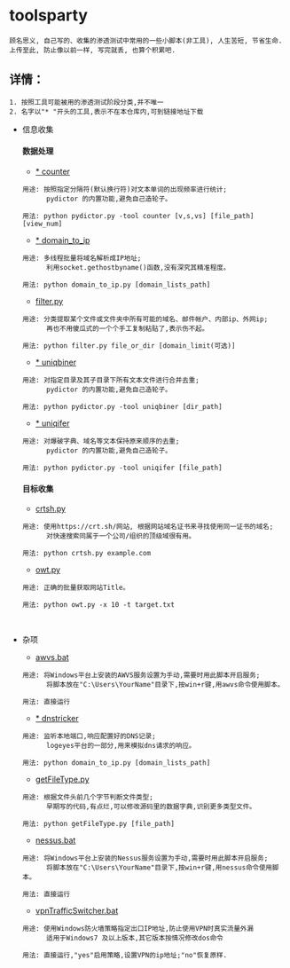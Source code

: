 # toolsparty

```
顾名思义, 自己写的、收集的渗透测试中常用的一些小脚本(非工具), 人生苦短, 节省生命.
上传至此, 防止像以前一样, 写完就丢, 也算个积累吧. 
```


## 详情：

```
1. 按照工具可能被用的渗透测试阶段分类,并不唯一
2. 名字以"* "开头的工具,表示不在本仓库内,可到链接地址下载
```

* 信息收集

    #### 数据处理

    - [* counter](https://github.com/LandGrey/pydictor)

    ```
    用途: 按照指定分隔符(默认换行符)对文本单词的出现频率进行统计;
          pydictor 的内置功能,避免自己造轮子。

    用法: python pydictor.py -tool counter [v,s,vs] [file_path] [view_num]
    ```

    - [* domain_to_ip](https://github.com/LandGrey/taoman/blob/master/other/domain_to_ip.py)

    ```
    用途: 多线程批量将域名解析成IP地址;
          利用socket.gethostbyname()函数,没有深究其精准程度。

    用法: python domain_to_ip.py [domain_lists_path]
    ```
    - [filter.py](information-gathering/filter.py)

    ```
    用途: 分类提取某个文件或文件夹中所有可能的域名、邮件帐户、内部ip、外网ip;
          再也不用傻瓜式的一个个手工复制粘贴了,表示伤不起。

    用法: python filter.py file_or_dir [domain_limit(可选)]
    ```
    - [* uniqbiner](https://github.com/LandGrey/pydictor)

    ```
    用途: 对指定目录及其子目录下所有文本文件进行合并去重;
          pydictor 的内置功能,避免自己造轮子。

    用法: python pydictor.py -tool uniqbiner [dir_path]
    ```
    - [* uniqifer](https://github.com/LandGrey/pydictor)

    ```
    用途: 对爆破字典、域名等文本保持原来顺序的去重;
          pydictor 的内置功能,避免自己造轮子。

    用法: python pydictor.py -tool uniqifer [file_path]
    ```

    #### 目标收集

    - [crtsh.py](information-gathering/crtsh.py)

    ```
    用途: 使用https://crt.sh/网站, 根据网站域名证书来寻找使用同一证书的域名;
          对快速搜索同属于一个公司/组织的顶级域很有用。

    用法: python crtsh.py example.com
    ```
    - [owt.py](information-gathering/owt.py)

    ```
    用途: 正确的批量获取网站Title。

    用法: python owt.py -x 10 -t target.txt
    ```

    ​

* 杂项

    - [awvs.bat](miscellaneous/awvs.bat)

    ```
    用途: 将Windows平台上安装的AWVS服务设置为手动,需要时用此脚本开启服务;
          将脚本放在"C:\Users\YourName"目录下,按win+r键,用awvs命令使用脚本。

    用法: 直接运行
    ```
    - [* dnstricker](https://github.com/LandGrey/dnstricker/blob/master/dnstricker.py)

    ```
    用途: 监听本地端口,响应配置好的DNS记录;
          logeyes平台的一部分,用来模拟dns请求的响应。

    用法: python domain_to_ip.py [domain_lists_path]
    ```
    - [getFileType.py](miscellaneous/getFileType.py)

    ```
    用途: 根据文件头前几个字节判断文件类型;
          早期写的代码,有点烂,可以修改源码里的数据字典,识别更多类型文件。

    用法: python getFileType.py [file_path]
    ```
    - [nessus.bat](miscellaneous/nessus.bat)

    ```
    用途: 将Windows平台上安装的Nessus服务设置为手动,需要时用此脚本开启服务;
          将脚本放在"C:\Users\YourName"目录下,按win+r键,用nessus命令使用脚本。

    用法: 直接运行
    ```
    - [vpnTrafficSwitcher.bat](miscellaneous/vpnTrafficSwitcher.bat)

    ```
    用途: 使用Windows防火墙策略指定出口IP地址,防止使用VPN时真实流量外漏
          适用于Windows7 及以上版本,其它版本按情况修改dos命令

    用法: 直接运行,"yes"启用策略,设置VPN的ip地址;"no"恢复原样.
    ```
